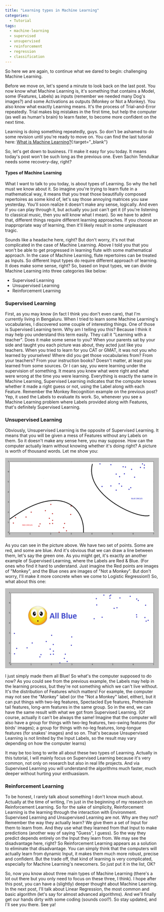 ```yaml
---
title: "Learning types in Machine Learning"
categories:
  - Tutorial
tags:
  - machine-learning
  - supervised
  - unsupervised
  - reinforcement
  - regression
  - classification
---
```


So here we are again, to continue what we dared to begin: challenging Machine Learning.

Before we move on, let's spend a minute to look back on the last post. You now know what Machine Learning is, it's something that contains a Model, some (Features, Labels) as inputs (remember we needed many Dog's images?) and some Activations as outputs (Monkey or Not a Monkey).
You also know what exactly Learning means. It's the process of Trial-and-Error repeatedly. Trial makes big mistakes in the first time, but help the computer (as well as human's brain) to learn faster, to become more confident on the next time.

Learning is doing something repeatedly, guys. So don't be ashamed to do some revision until you're ready to move on.
You can find the last tutorial here: [What is Machine Learning?](http://iidsa.in/tutorial/Machine-Learning-Definition/){:target="_blank"}

So, let's get down to business. I'll make it easy for you today. It means today's post won't be such long as the previous one. Even Sachin Tendulkar needs some recovery-day, right?

#### Types of Machine Learning

What I want to talk to you today, is about types of Learning. So why the hell must we know about it. So imagine you're trying to learn flute in a mathematical way, it means that you treat those beautifully composed repertoires as some kind of, let's say those annoying matrices you saw yesterday. You'll soon realize it doesn't make any sense, logically. And even if you can play through it, but actually you just can't get it (if you're listening to classical music, then you will know what I mean).
So we have to admit that, different things require different learning approaches. If you choose an inappropriate way of learning, then it'll likely result in some unpleasant tragic.

Sounds like a headache here, right? But don't worry, it's not that complicated in the case of Machine Learning. Above I told you that you won't be able to get progressed in learning flute with some mathematical approach. In the case of Machine Learning, flute repertoires can be treated as Inputs. So different Input types do require different approach of learning. It does make some sense, right?
So, based on Input types, we can divide Machine Learning into three categories like below:

* Supervised Learning
* Unsupervised Learning
* Reinforcement Learning

### Supervised Learning
First, as you may know (in fact I think you don't even care), that I'm currently living in Bengaluru. When I tried to learn some Machine Learning's vocabularies, I discovered some couple of interesting things. One of those is Supervised Learning term. Why am I telling you this? Because I think it may help you understand this term easily. They call it "Learning with a teacher". Does it make some sense to you? When your parents sat by your side and taught you each picture was about, they acted just like you teachers. When you tried to learn for you CAT or GMAT, it was not you who learned by yourselves! Where did you get those vocabularies from? From your teachers? From your instruction books? Doesn't matter, at least you learned from some sources. Or I can say, you were learning under the supervision of something. It means you knew what were right and what were wrong at the time you were learning.
Everything is exactly the same in Machine Learning, Supervised Learning indicates that the computer knows whether it made a right guess or not, using the Label along with each Feature. Remember the Monkey Recognition example on the previous post? Yep, it used the Labels to evaluate its work. So, whenever you see a Machine Learning problem where Labels provided along with Features, that's definitely Supervised Learning.

### Unsupervised Learning
Obviously, Unsupervised Learning is the opposite of Supervised Learning. It means that you will be given a mess of Features without any Labels on them. So it doesn't make any sense here, you may suppose. How can the computer actually learn without knowing whether it's doing right? A picture is worth of thousand words. Let me show you:

![Image_1](/images/tutorials/types-of-learning/Image_1.jpg)

As you can see in the picture above. We have two set of points. Some are red, and some are blue. And it's obvious that we can draw a line between them, let's say the green one. As you might get, it's exactly an another example of Supervised Learning, where the Labels are Red & Blue.
(For ones who find it hard to understand. Just imagine the Red points are images of "Monkey", and the Blue ones are images of "Not a Monkey". But don't worry, I'll make it more concrete when we come to Logistic Regression!) 
So, what about this one:

![Image_2](/images/tutorials/types-of-learning/Image_2.jpg)

I just simply made them all Blue! So what's the computer supposed to do now? As you could see from the previous example, the Labels may help in the learning process, but they're not something which we can't live without. It's the distribution of Features which matters! For example, the computer may not see the "Monkey" label (or the "Not a Monkey" label, either), but it can put things with two-leg features, Spectacled Eye features, Prehensile tail features, long-arm features in the same group. So in the end, we can have the same result with what we got from Supervised Learning.
(Of course, actually it can't be always the same! Imagine that the computer will also have a group for things with two-leg features, two-swing features (for birds' images); a group for things with no-leg features, long-tongue features (for snakes' images) and so on. That's because Unsupervised Learning is not limited by the Input Labels, so the result may vary depending on how the computer learns)

It may be too long to write all about these two types of Learning. Actually in this tutorial, I will mainly focus on Supervised Learning because it's very common, not only on research but also in real life projects. And via Supervised Learning you will understand the algorithms much faster, much deeper without hurting your enthuasiasm.

### Reinforcement Learning
To be honest, I rarely talk about something I don't know much about. Actually at the time of writing, I'm just in the beginning of my research on Reinforcement Learning. So for the sake of simplicity, Reinforcement Learning is the learning through the interaction with Environment. Supervised Learning and Unsupervised Learning are not. Why are they not? Remember the way they actually learn? We give them a set of Input for them to learn from. And they use what they learned from that Input to make predictions (another way of saying "Guess", I guess). So the way they predict depends entirely on the Input they learn from. We may see the disadvantage here, right?
So Reinforcement Learning appears as a solution to eliminate that disadvantage. You can simply think that the computers will actually learn from dynamic Input, it makes them much more robust, precise and confident. But the trade off, that kind of learning is very complicated, especially for Machine Learning's newcomers. So just put it in the list, OK?

So, now you know about three main types of Machine Learning (there's a lot out there but you only need to focus on these three, I think). I hope after this post, you can have a (slightly) deeper thought about Machine Learning. In the next post, I'll talk about Linear Regression, the most common and basic algorithm (let's say for almost advanced algorithms). And we'll finally get our hands dirty with some coding (sounds cool?). So stay updated, and I'll see you there. See ya!

